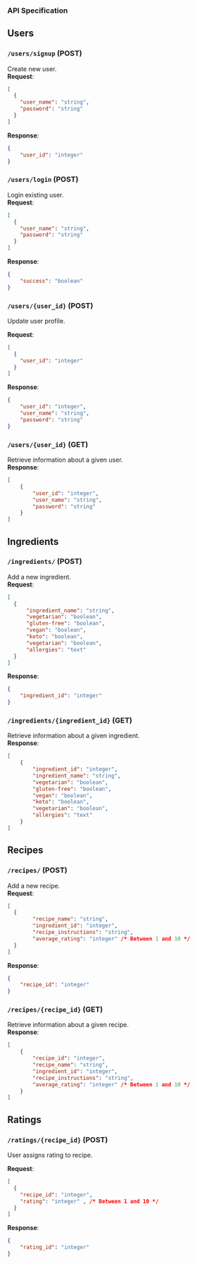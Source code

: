 ### API Specification

## Users
### `/users/signup` (POST)
Create new user. <br />
**Request**:

```json
[
  {
    "user_name": "string",
    "password": "string"
  }
]
```
**Response**:

```json
{
    "user_id": "integer"
}
```
### `/users/login` (POST)
Login existing user. <br />
**Request**:

```json
[
  {
    "user_name": "string",
    "password": "string"
  }
]
```
**Response**:

```json
{
    "success": "boolean"
}
```

### `/users/{user_id}` (POST)
Update user profile. <br />

**Request**:

```json
[
  {
    "user_id": "integer"
  }
]
```
**Response**:

```json
{
    "user_id": "integer",
    "user_name": "string",
    "password": "string"
}
```
### `/users/{user_id}` (GET)
Retrieve information about a given user. <br />
**Response**:

```json
[
    {
        "user_id": "integer",
        "user_name": "string",
        "password": "string"
    }
]
```

## Ingredients
### `/ingredients/` (POST)
Add a new ingredient. <br />
**Request**:

```json
[
  {
      "ingredient_name": "string",
      "vegetarian": "boolean",
      "gluten-free": "boolean",
      "vegan": "boolean",
      "keto": "boolean",
      "vegetarian": "boolean",
      "allergies": "text"
  }
]
```
**Response**:

```json
{
    "ingredient_id": "integer"
}
```
### `/ingredients/{ingredient_id}` (GET)
Retrieve information about a given ingredient.  <br />
**Response**:

```json
[
    {
        "ingredient_id": "integer",
        "ingredient_name": "string",
        "vegetarian": "boolean",
        "gluten-free": "boolean",
        "vegan": "boolean",
        "keto": "boolean",
        "vegetarian": "boolean",
        "allergies": "text"
    }
]
```

## Recipes
### `/recipes/` (POST)
Add a new recipe. <br />
**Request**:

```json
[
  {
        "recipe_name": "string",
        "ingredient_id": "integer",
        "recipe_instructions": "string",
        "average_rating": "integer" /* Between 1 and 10 */
  }
]
```
**Response**:

```json
{
    "recipe_id": "integer"
}
```
### `/recipes/{recipe_id}` (GET)
Retrieve information about a given recipe. <br />
**Response**:

```json
[
    {
        "recipe_id": "integer",
        "recipe_name": "string",
        "ingredient_id": "integer",
        "recipe_instructions": "string",
        "average_rating": "integer" /* Between 1 and 10 */
    }
]
```

## Ratings
### `/ratings/{recipe_id}` (POST)
User assigns rating to recipe. <br />

**Request**:

```json
[
  {
    "recipe_id": "integer",
    "rating": "integer" , /* Between 1 and 10 */
  }
]
```
**Response**:

```json
{
    "rating_id": "integer"
}
```
